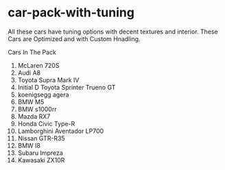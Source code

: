 # car-pack-with-tuning
 All these cars have tuning options with decent textures and interior. These Cars are Optimized and with Custom Hnadling.

Cars In The Pack

1. McLaren 720S
2. Audi A8
3. Toyota Supra Mark IV
4. Initial D Toyota Sprinter Trueno GT
5. koenigsegg agera
6. BMW M5
7. BMW s1000rr
8. Mazda RX7
9. Honda Civic Type-R
10. Lamborghini Aventador LP700
11. Nissan GTR-R35
12. BMW I8
13. Subaru Impreza
14. Kawasaki ZX10R
